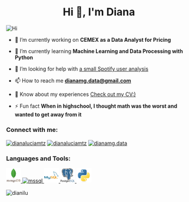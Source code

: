 <h1 align="center">Hi 👋, I'm Diana</h1>

<img class="center" alt="Hi" width="400" src="https://i.imgur.com/rq1dA6p.gif">

- 🔭 I’m currently working on **CEMEX as a Data Analyst for Pricing**

- 🌱 I’m currently learning **Machine Learning and Data Processing with Python**

- 🤝 I’m looking for help with [a small Spotify user analysis](https://github.com/dianilu/SpotifyUserAnalysis)

- 📫 How to reach me **dianamg.data@gmail.com**

- 📄 Know about my experiences [Check out my CV:)](https://bit.ly/aboutdianalucia)

- ⚡ Fun fact **When in highschool, I thought math was the worst and wanted to get away from it**

<h3 align="left">Connect with me:</h3>
<p align="left">
<a href="https://linkedin.com/in/dianaluciamtz" target="blank"><img align="center" src="https://raw.githubusercontent.com/rahuldkjain/github-profile-readme-generator/master/src/images/icons/Social/linked-in-alt.svg" alt="dianaluciamtz" height="30" width="40" /></a>
<a href="https://kaggle.com/dianaluciamtz" target="blank"><img align="center" src="https://raw.githubusercontent.com/rahuldkjain/github-profile-readme-generator/master/src/images/icons/Social/kaggle.svg" alt="dianaluciamtz" height="30" width="40" /></a>
<a href="https://instagram.com/dianamg.data" target="blank"><img align="center" src="https://raw.githubusercontent.com/rahuldkjain/github-profile-readme-generator/master/src/images/icons/Social/instagram.svg" alt="dianamg.data" height="30" width="40" /></a>
</p>

<h3 align="left">Languages and Tools:</h3>
<p align="left"> <a href="https://www.mongodb.com/" target="_blank" rel="noreferrer"> <img src="https://raw.githubusercontent.com/devicons/devicon/master/icons/mongodb/mongodb-original-wordmark.svg" alt="mongodb" width="40" height="40"/> </a> <a href="https://www.microsoft.com/en-us/sql-server" target="_blank" rel="noreferrer"> <img src="https://www.svgrepo.com/show/303229/microsoft-sql-server-logo.svg" alt="mssql" width="40" height="40"/> </a> <a href="https://www.mysql.com/" target="_blank" rel="noreferrer"> <img src="https://raw.githubusercontent.com/devicons/devicon/master/icons/mysql/mysql-original-wordmark.svg" alt="mysql" width="40" height="40"/> </a> <a href="https://www.postgresql.org" target="_blank" rel="noreferrer"> <img src="https://raw.githubusercontent.com/devicons/devicon/master/icons/postgresql/postgresql-original-wordmark.svg" alt="postgresql" width="40" height="40"/> </a> <a href="https://www.python.org" target="_blank" rel="noreferrer"> <img src="https://raw.githubusercontent.com/devicons/devicon/master/icons/python/python-original.svg" alt="python" width="40" height="40"/> </a> </p>

<p><img align="center" src="https://github-readme-stats.vercel.app/api/top-langs?username=dianilu&show_icons=true&locale=en&layout=compact" alt="dianilu" /></p>
